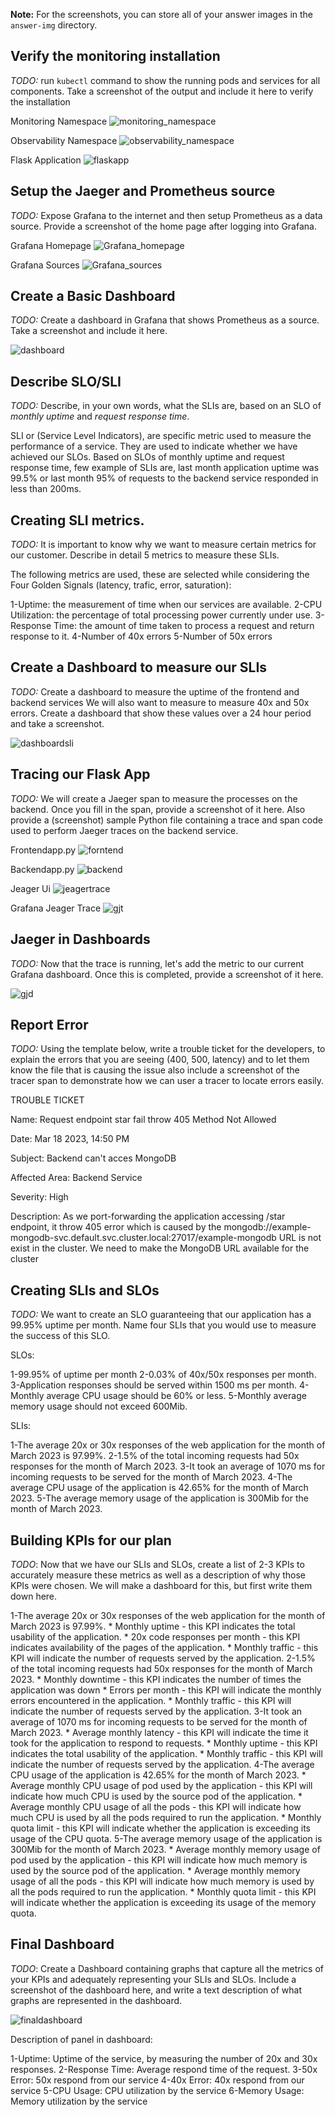 **Note:** For the screenshots, you can store all of your answer images in the `answer-img` directory.

## Verify the monitoring installation

*TODO:* run `kubectl` command to show the running pods and services for all components. Take a screenshot of the output and include it here to verify the installation
 
   Monitoring Namespace
<img src="answer-img/kubectl-monitoring.png" alt="monitoring_namespace" title="monitoring">

   
   Observability Namespace
<img src="answer-img/kubectl-observability.png" alt="observability_namespace" title="observability">
   
   Flask Application 
<img src="answer-img/kubectl-app.png" alt="flaskapp" title="app">   
   

## Setup the Jaeger and Prometheus source
*TODO:* Expose Grafana to the internet and then setup Prometheus as a data source. Provide a screenshot of the home page after logging into Grafana.
   
   Grafana Homepage
<img src="answer-img/grafana-homepage.png" alt="Grafana_homepage" title="grafanahomepage">   
   
   Grafana Sources
<img src="answer-img/grafana-jaeger-source.png" alt="Grafana_sources" title="Grafana">   

## Create a Basic Dashboard
*TODO:* Create a dashboard in Grafana that shows Prometheus as a source. Take a screenshot and include it here.

<img src="answer-img/basic-dashboard.png" alt="dashboard" title="Dashboard">

## Describe SLO/SLI
*TODO:* Describe, in your own words, what the SLIs are, based on an SLO of *monthly uptime* and *request response time*.

SLI or (Service Level Indicators), are specific metric used to measure the performance of a service. They are used to indicate whether we have achieved our SLOs. Based on SLOs of monthly uptime and request response time, few example of SLIs are, last month application uptime was 99.5% or last month 95% of requests to the backend service responded in less than 200ms.

## Creating SLI metrics.
*TODO:* It is important to know why we want to measure certain metrics for our customer. Describe in detail 5 metrics to measure these SLIs.

The following metrics are used, these are selected while considering the Four Golden Signals (latency, trafic, error, saturation):

1-Uptime: the measurement of time when our services are available.
2-CPU Utilization: the percentage of total processing power currently under use.
3-Response Time: the amount of time taken to process a request and return response to it.
4-Number of 40x errors
5-Number of 50x errors


## Create a Dashboard to measure our SLIs
*TODO:* Create a dashboard to measure the uptime of the frontend and backend services We will also want to measure to measure 40x and 50x errors. Create a dashboard that show these values over a 24 hour period and take a screenshot.

<img src="answer-img/dashboard-sli.png" alt="dashboardsli" title="dashboardsli">

## Tracing our Flask App
*TODO:*  We will create a Jaeger span to measure the processes on the backend. Once you fill in the span, provide a screenshot of it here. Also provide a (screenshot) sample Python file containing a trace and span code used to perform Jaeger traces on the backend service.

   Frontendapp.py
<img src="answer-img/trace-frontend.png" alt="forntend" title="frontend">   
   
   Backendapp.py
<img src="answer-img/trace-backend.png" alt="backend" title="backend">   
   
   Jeager Ui
<img src="answer-img/jaeger-trace.png" alt="jeagertrace" title="jeagertrace">   
   
   Grafana Jeager Trace
<img src="answer-img/grafana-jaeger-trace.png" alt="gjt" title="gjt">   
   
   

## Jaeger in Dashboards
*TODO:* Now that the trace is running, let's add the metric to our current Grafana dashboard. Once this is completed, provide a screenshot of it here.

<img src="answer-img/grafana-jaeger-dashboard.png" alt="gjd" title="gjd">

## Report Error
*TODO:* Using the template below, write a trouble ticket for the developers, to explain the errors that you are seeing (400, 500, latency) and to let them know the file that is causing the issue also include a screenshot of the tracer span to demonstrate how we can user a tracer to locate errors easily.

TROUBLE TICKET

  Name: Request endpoint star fail throw 405 Method Not Allowed

  Date: Mar 18 2023, 14:50 PM

  Subject: Backend can't acces MongoDB

  Affected Area: Backend Service

  Severity: High

  Description: As we port-forwarding the application accessing /star endpoint, it throw 405 error which is caused by the mongodb://example-mongodb-svc.default.svc.cluster.local:27017/example-mongodb URL is not exist in the cluster. We need to make the MongoDB URL available for the cluster 


## Creating SLIs and SLOs
*TODO:* We want to create an SLO guaranteeing that our application has a 99.95% uptime per month. Name four SLIs that you would use to measure the success of this SLO.

  SLOs:

  1-99.95% of uptime per month
  2-0.03% of 40x/50x responses per month.
  3-Application responses should be served within 1500 ms per month.
  4-Monthly average CPU usage should be 60% or less.
  5-Monthly average memory usage should not exceed 600Mib.

  SLIs:

  1-The average 20x or 30x responses of the web application for the month of March 2023 is 97.99%.
  2-1.5% of the total incoming requests had 50x responses for the month of March 2023.
  3-It took an average of 1070 ms for incoming requests to be served for the month of March 2023.
  4-The average CPU usage of the application is 42.65% for the month of March 2023.
  5-The average memory usage of the application is 300Mib for the month of March 2023.


## Building KPIs for our plan
*TODO*: Now that we have our SLIs and SLOs, create a list of 2-3 KPIs to accurately measure these metrics as well as a description of why those KPIs were chosen. We will make a dashboard for this, but first write them down here.

  1-The average 20x or 30x responses of the web application for the month of March 2023 is 97.99%.
    * Monthly uptime - this KPI indicates the total usability of the application.
    * 20x code responses per month - this KPI indicates availability of the pages of the application.
    * Monthly traffic - this KPI will indicate the number of requests served by the application.
  2-1.5% of the total incoming requests had 50x responses for the month of March 2023.
    * Monthly downtime - this KPI indicates the number of times the application was down
    * Errors per month - this KPI will indicate the monthly errors encountered in the application.
    * Monthly traffic - this KPI will indicate the number of requests served by the application.
  3-It took an average of 1070 ms for incoming requests to be served for the month of March 2023.
    * Average monthly latency - this KPI will indicate the time it took for the application to respond to requests.
    * Monthly uptime - this KPI indicates the total usability of the application.
    * Monthly traffic - this KPI will indicate the number of requests served by the application.
  4-The average CPU usage of the application is 42.65% for the month of March 2023.
    * Average monthly CPU usage of pod used by the application - this KPI will indicate how much CPU is used by the source   pod of the application. 
    * Average monthly CPU usage of all the pods - this KPI will indicate how much CPU is used by all the pods required to run the application.
    * Monthly quota limit - this KPI will indicate whether the application is exceeding its usage of the CPU quota.
  5-The average memory usage of the application is 300Mib for the month of March 2023.
    * Average monthly memory usage of pod used by the application - this KPI will indicate how much memory is used by the source pod of the application.
    * Average monthly memory usage of all the pods - this KPI will indicate how much memory is used by all the pods required to run the application.
    * Monthly quota limit - this KPI will indicate whether the application is exceeding its usage of the memory quota.

## Final Dashboard
*TODO*: Create a Dashboard containing graphs that capture all the metrics of your KPIs and adequately representing your SLIs and SLOs. Include a screenshot of the dashboard here, and write a text description of what graphs are represented in the dashboard. 

<img src="answer-img/dashboard-final.png" alt="finaldashboard" title="finaldashboard">


  Description of panel in dashboard:

  1-Uptime: Uptime of the service, by measuring the number of 20x and 30x responses.
  2-Response Time: Average respond time of the request.
  3-50x Error: 50x respond from our service
  4-40x Error: 40x respond from our service
  5-CPU Usage: CPU utilization by the service
  6-Memory Usage: Memory utilization by the service
